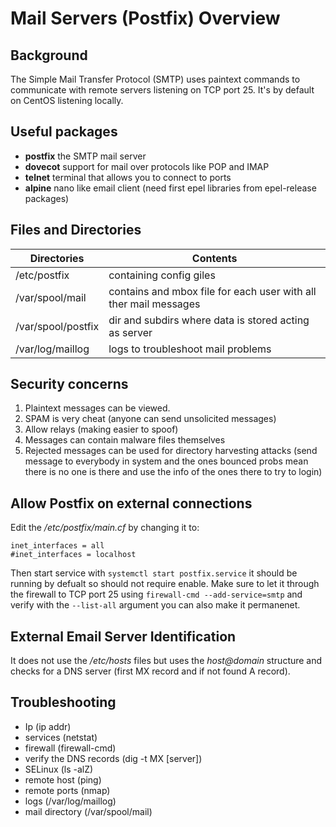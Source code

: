 # Mail Servers (Postfix) Overview

## Background 
The Simple Mail Transfer Protocol (SMTP) uses paintext commands to communicate with remote servers listening on TCP port 25.
It's by default on CentOS listening locally.

## Useful packages
- **postfix** the SMTP mail server
- **dovecot** support for mail over protocols like POP and IMAP
- **telnet** terminal that allows you to connect to ports
- **alpine** nano like email client (need first epel libraries from epel-release packages)

## Files and Directories
| Directories | Contents |
|----|----|
| /etc/postfix | containing config giles|
| /var/spool/mail | contains and mbox file for each user with all ther mail messages|
| /var/spool/postfix | dir and subdirs where data is stored acting as server|
| /var/log/maillog | logs to troubleshoot mail problems|

## Security concerns
1. Plaintext messages can be viewed.
2. SPAM is very cheat (anyone can send unsolicited messages)
3. Allow relays (making easier to spoof)
4. Messages can contain malware files themselves
5. Rejected messages can be used for directory harvesting attacks (send message to everybody in system and the ones bounced probs mean there is no one is there and use the info of the ones there to try to login)

## Allow Postfix on external connections
Edit the _/etc/postfix/main.cf_ by changing it to: 
```
inet_interfaces = all
#inet_interfaces = localhost
```
Then start service with `systemctl start postfix.service` it should be running by defualt so should not require enable.
Make sure to let it through the firewall to TCP port 25 using `firewall-cmd --add-service=smtp` and verify with the `--list-all` argument you can also make it permanenet.

## External Email Server Identification
It does not use the _/etc/hosts_ files but uses the _host@domain_ structure and checks for a DNS server (first MX record and if not found A record).

## Troubleshooting
- Ip (ip addr)
- services (netstat)
- firewall (firewall-cmd)
- verify the DNS records (dig -t MX [server])
- SELinux (ls -alZ)
- remote host (ping)
- remote ports (nmap)
- logs (/var/log/maillog)
- mail directory (/var/spool/mail)